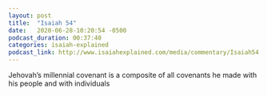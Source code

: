 ```yaml
---
layout: post
title:  "Isaiah 54"
date:   2020-06-28-10:20:54 -0500
podcast_duration: 00:37:40
categories: isaiah-explained
podcast_link: http://www.isaiahexplained.com/media/commentary/Isaiah54.mp3
---
```

Jehovah’s millennial covenant is a composite of all covenants he made with his people and with individuals
